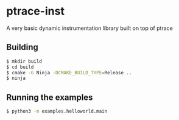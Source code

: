 # ptrace-inst

A very basic dynamic instrumentation library built on top of ptrace

## Building

```bash
$ mkdir build
$ cd build
$ cmake -G Ninja -DCMAKE_BUILD_TYPE=Release ..
$ ninja
```

## Running the examples

```bash
$ python3 -m examples.helloworld.main
```
